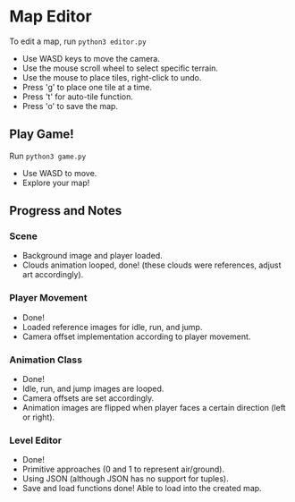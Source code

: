 # Map Editor

To edit a map, run `python3 editor.py`

- Use WASD keys to move the camera.
- Use the mouse scroll wheel to select specific terrain.
- Use the mouse to place tiles, right-click to undo.
- Press 'g' to place one tile at a time.
- Press 't' for auto-tile function.
- Press 'o' to save the map.

## Play Game!

Run `python3 game.py`

- Use WASD to move.
- Explore your map!

## Progress and Notes

### Scene
- Background image and player loaded.
- Clouds animation looped, done! (these clouds were references, adjust art accordingly).

### Player Movement
- Done!
- Loaded reference images for idle, run, and jump.
- Camera offset implementation according to player movement.

### Animation Class
- Done!
- Idle, run, and jump images are looped.
- Camera offsets are set accordingly.
- Animation images are flipped when player faces a certain direction (left or right).

### Level Editor
- Done!
- Primitive approaches (0 and 1 to represent air/ground).
- Using JSON (although JSON has no support for tuples).
- Save and load functions done! Able to load into the created map.
